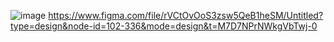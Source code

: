 ![image](https://github.com/2024TeamCo-ve/bloom/assets/153487460/31ede6f5-44f7-41b2-b6b4-0f78a31de044)
https://www.figma.com/file/rVCtOvOoS3zsw5QeB1heSM/Untitled?type=design&node-id=102-336&mode=design&t=M7D7NPrNWkgVbTwj-0
